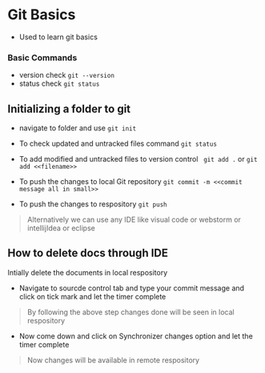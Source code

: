 # Git Basics
- Used to learn git basics

### Basic Commands
- version check ``` git --version ```
- status check ``` git status ```

## Initializing a folder to git
- navigate to folder and use ``` git init ```

- To check updated and untracked files command ```git status```
- To add  modified and untracked files to version control ``` git add .``` or ``` git add <<filename>> ```
- To push the changes to local Git repository
```git commit -m <<commit message all in small>>```
- To push the changes to respository ```git push```

> Alternatively we can use any IDE like visual code or webstorm or intellijIdea or eclipse
## How to delete docs through IDE ##
Intially delete the documents in local respository
* Navigate to sourcde control tab and type your commit message  and click on tick mark and let the timer complete
> By following the above step changes done will be seen in local respository
* Now come down and click on Synchronizer changes option and let the timer complete
> Now changes will be available in remote respository

